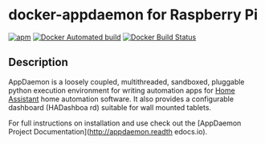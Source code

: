 # docker-appdaemon for Raspberry Pi

[![apm](https://img.shields.io/apm/l/vim-mode.svg?style=plastic)](https://github.com/grewhit25/docker-appdaemon/blob/master/LICENSE)
[![Docker Automated build](https://img.shields.io/docker/automated/grewhit/docker-appdaemon.svg)](https://hub.docker.com/r/grewhit/docker-appdaemon/)
[![Docker Build Status](https://img.shields.io/docker/build/grewhit/docker-appdaemon.svg)](https://hub.docker.com/r/grewhit/docker-appdaemon/)

## Description

AppDaemon is a loosely coupled, multithreaded, sandboxed, pluggable python
execution environment for writing automation apps for [Home
Assistant](https://home-assistant.io/) home automation software. It also provides a configurable dashboard (HADashboa
rd)
suitable for wall mounted tablets.

For full instructions on installation and use check out the [AppDaemon Project Documentation](http://appdaemon.readth
edocs.io).
